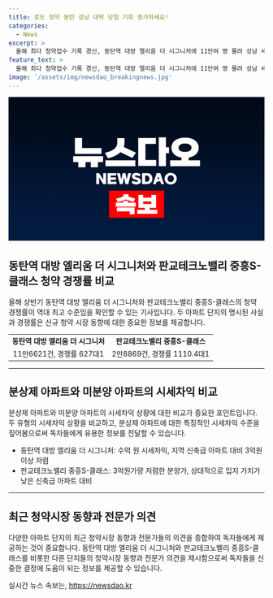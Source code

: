 ```yaml
---
title: 로또 청약 동탄 성남 대박 당첨 기회 증가하세요!
categories:
  - News
excerpt: >
  올해 최다 청약접수 기록 경신, 동탄역 대방 엘리움 더 시그니처에 11만여 명 몰려 성남 세종선도 역대 최고 경쟁률 경신. 분상제 적용된 단지들로 분양가상한제와 시세차익으로 인한 관심 집중. 전문가들은 신축 청약 대신 기존 주택 매입을 고려할 것을 권고. 한국부동산원에 따르면 동탄역 대방 엘리움 더 시그니처는 올해 들어 가장 많은 청약 접수 건수를 기록하며 분양가는 타 아파트 대비 저렴하다. 판교테크노밸리 중흥S-클래스는 역대 2번째 높은 경쟁률을 기록했으며 이번 본청약 물량은 적었다. 지난 5월 분양한 서대문 센트럴 아이파크가 대표적으로 입지 대비 가격이 높아 완판 어렵다는 사례도 등장. 분상제 아파트에 대한 관심이 고조되고 있다.
feature_text: >
  올해 최다 청약접수 기록 경신, 동탄역 대방 엘리움 더 시그니처에 11만여 명 몰려 성남 세종선도 역대 최고 경쟁률 경신. 분상제 적용된 단지들로 분양가상한제와 시세차익으로 인한 관심 집중. 전문가들은 신축 청약 대신 기존 주택 매입을 고려할 것을 권고. 한국부동산원에 따르면 동탄역 대방 엘리움 더 시그니처는 올해 들어 가장 많은 청약 접수 건수를 기록하며 분양가는 타 아파트 대비 저렴하다. 판교테크노밸리 중흥S-클래스는 역대 2번째 높은 경쟁률을 기록했으며 이번 본청약 물량은 적었다. 지난 5월 분양한 서대문 센트럴 아이파크가 대표적으로 입지 대비 가격이 높아 완판 어렵다는 사례도 등장. 분상제 아파트에 대한 관심이 고조되고 있다.
image: '/assets/img/newsdao_breakingnews.jpg'
---
```


<p><img src="/assets/img/newsdao_breakingnews.jpg" alt="ontimetimes 속보" /></p>

<h2 data-ke-size="size26">동탄역 대방 엘리움 더 시그니처와 판교테크노밸리 중흥S-클래스 청약 경쟁률 비교</h2>

<p data-ke-size="size16">올해 상반기 동탄역 대방 엘리움 더 시그니처와 판교테크노밸리 중흥S-클래스의 청약 경쟁률이 역대 최고 수준임을 확인할 수 있는 기사입니다. 두 아파트 단지의 명시된 사실과 경쟁률은 신규 청약 시장 동향에 대한 중요한 정보를 제공합니다.
</p>

<table>
  <tr>
    <td style="text-align: center; height: 17px;"><b>동탄역 대방 엘리움 더 시그니처</b></td>
    <td style="text-align: center; height: 17px;"><b>판교테크노밸리 중흥S-클래스</b></td>
  </tr>
  <tr>
    <td style="text-align: center; height: 17px;">11만6621건, 경쟁률 627대1</td>
    <td style="text-align: center; height: 17px;">2만8869건, 경쟁률 1110.4대1</td>
  </tr>
</table>

<hr>

<h2 data-ke-size="size26">분상제 아파트와 미분양 아파트의 시세차익 비교</h2>

<p data-ke-size="size16">분상제 아파트와 미분양 아파트의 시세차익 상황에 대한 비교가 중요한 포인트입니다. 두 유형의 시세차익 상황을 비교하고, 분상제 아파트에 대한 특징적인 시세차익 수준을 짚어봄으로써 독자들에게 유용한 정보를 전달할 수 있습니다.
</p>

<ul>
  <li>동탄역 대방 엘리움 더 시그니처: 수억 원 시세차익, 지역 신축급 아파트 대비 3억원 이상 저렴</li>
  <li>판교테크노밸리 중흥S-클래스: 3억원가량 저렴한 분양가, 상대적으로 입지 가치가 낮은 신축급 아파트 대비</li>
</ul>

<hr>

<h2 data-ke-size="size26">최근 청약시장 동향과 전문가 의견</h2>

<p data-ke-size="size16">다양한 아파트 단지의 최근 청약시장 동향과 전문가들의 의견을 종합하여 독자들에게 제공하는 것이 중요합니다. 동탄역 대방 엘리움 더 시그니처와 판교테크노밸리 중흥S-클래스를 비롯한 다른 단지들의 청약시장 동향과 전문가 의견을 제시함으로써 독자들을 신중한 결정에 도움이 되는 정보를 제공할 수 있습니다.
</p>
실시간 뉴스 속보는, <a href="https://newsdao.kr" rel="dofollow">https://newsdao.kr</a>


